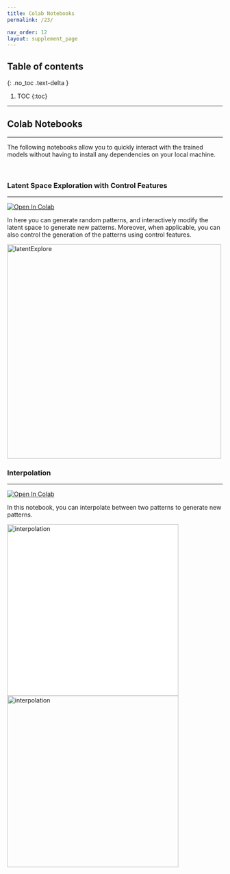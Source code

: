 ```yaml
---
title: Colab Notebooks
permalink: /23/

nav_order: 12
layout: supplement_page
---
```


## Table of contents
{: .no_toc .text-delta }

1. TOC
{:toc}

---

## **Colab Notebooks**
---

The following notebooks allow you to quickly interact with the trained models without having to install any dependencies on your local machine.

<br>

### **Latent Space Exploration with Control Features**
---
[![Open In Colab](https://colab.research.google.com/assets/colab-badge.svg)](https://colab.research.google.com/drive/19gOfy16O5u7CKvNjiZEewRM_MwPRjMhd?usp=sharing)

In here you can generate random patterns, and interactively modify the latent space to generate new patterns.
Moreover, when applicable, you can also control the generation of the patterns using control features.


<img src="{{ site.baseurl }}/assets/ch56/colab_latent_exploration.png" alt="latentExplore" style="width: 500px;"/>

<br>

### **Interpolation**
---

[![Open In Colab](https://colab.research.google.com/assets/colab-badge.svg)](https://colab.research.google.com/drive/1AsysUN_aPtPEApwhQQbwV9ZPyxX3nQRQ?usp=sharing)

In this notebook, you can interpolate between two patterns to generate new patterns.

<img src="{{ site.baseurl }}/assets/ch56/latent_interpolation.png" alt="interpolation" style="width: 400px; background-color: white;"/>


<img src="{{ site.baseurl }}/assets/ch56/latent_interpolation2.png" alt="interpolation" style="width: 400px;"/>
